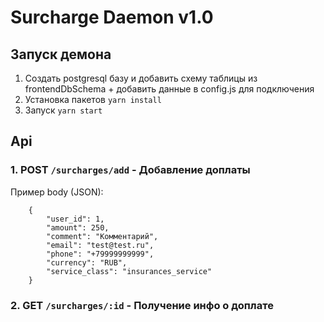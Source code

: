 # Surcharge Daemon v1.0

## Запуск демона
1.  Создать postgresql базу и добавить схему таблицы из frontendDbSchema + добавить данные в config.js для подключения
2. Установка пакетов
   `yarn install`
3. Запуск
   `yarn start`

## Api 
### 1. POST `/surcharges/add` - Добавление доплаты
Пример body (JSON):
```
    {
        "user_id": 1,
        "amount": 250,
        "comment": "Комментарий",
        "email": "test@test.ru",
        "phone": "+79999999999",
        "currency": "RUB",
        "service_class": "insurances_service"
    }
```
### 2. GET `/surcharges/:id` - Получение инфо о доплате
